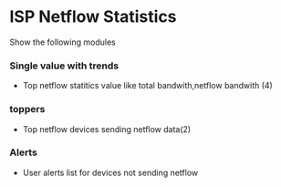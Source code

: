 # ISP Netflow Statistics

Show the following modules 

### Single value with trends

* Top netflow statitics value like total bandwith,netflow bandwith (4)

### toppers

* Top netflow devices sending netflow data(2)

### Alerts
* User alerts list for devices not sending netflow







